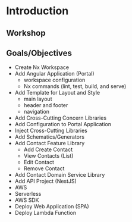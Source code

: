 # Introduction

## Workshop

## Goals/Objectives

- Create Nx Workspace
- Add Angular Application (Portal)
  - workspace configuration
  - Nx commands (lint, test, build, and serve)
- Add Template for Layout and Style
  - main layout
  - header and footer
  - navigation
- Add Cross-Cutting Concern Libraries
- Add Configuration to Portal Application
- Inject Cross-Cutting Libraries
- Add Schematics/Generators
- Add Contact Feature Library
  - Add Create Contact
  - View Contacts (List)
  - Edit Contact
  - Remove Contact
- Add Contact Domain Service Library
- Add API Project (NestJS)
- AWS
- Serverless
- AWS SDK
- Deploy Web Application (SPA)
- Deploy Lambda Function